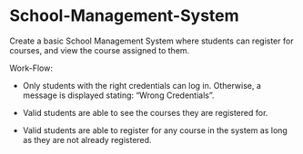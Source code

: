 # School-Management-System
Create a basic School Management System where students can register for courses, and view the course assigned to them.

Work-Flow:

* Only students with the right credentials can log in. Otherwise, a message is displayed stating: “Wrong Credentials”. 

* Valid students are able to see the courses they are registered for.
* Valid students are able to register for any course in the system as long as they are not already registered.
